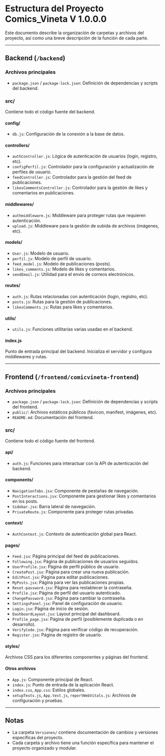 # Estructura del Proyecto Comics_Vineta V 1.0.0.0

Este documento describe la organización de carpetas y archivos del proyecto, así como una breve descripción de la función de cada parte.

---

## Backend (`/backend`)

### Archivos principales
- `package.json` / `package-lock.json`: Definición de dependencias y scripts del backend.

### src/
Contiene todo el código fuente del backend.

#### config/
- `db.js`: Configuración de la conexión a la base de datos.

#### controllers/
- `authController.js`: Lógica de autenticación de usuarios (login, registro, etc).
- `configPerfil.js`: Controlador para la configuración y actualización de perfiles de usuario.
- `feedController.js`: Controlador para la gestión del feed de publicaciones.
- `likesCommentsController.js`: Controlador para la gestión de likes y comentarios en publicaciones.

#### middlewares/
- `authmiddleware.js`: Middleware para proteger rutas que requieren autenticación.
- `upload.js`: Middleware para la gestión de subida de archivos (imágenes, etc).

#### models/
- `User.js`: Modelo de usuario.
- `perfil.js`: Modelo de perfil de usuario.
- `feed_model.js`: Modelo de publicaciones (posts).
- `likes_comments.js`: Modelo de likes y comentarios.
- `sendEmail.js`: Utilidad para el envío de correos electrónicos.

#### routes/
- `auth.js`: Rutas relacionadas con autenticación (login, registro, etc).
- `posts.js`: Rutas para la gestión de publicaciones.
- `likesComments.js`: Rutas para likes y comentarios.

#### utils/
- `utils.js`: Funciones utilitarias varias usadas en el backend.

#### index.js
Punto de entrada principal del backend. Inicializa el servidor y configura middlewares y rutas.

---

## Frontend (`/frontend/comicvineta-frontend`)

### Archivos principales
- `package.json` / `package-lock.json`: Definición de dependencias y scripts del frontend.
- `public/`: Archivos estáticos públicos (favicon, manifest, imágenes, etc).
- `README.md`: Documentación del frontend.

### src/
Contiene todo el código fuente del frontend.

#### api/
- `auth.js`: Funciones para interactuar con la API de autenticación del backend.

#### components/
- `NavigationTabs.jsx`: Componente de pestañas de navegación.
- `PostInteractions.jsx`: Componente para gestionar likes y comentarios en los posts.
- `Sidebar.jsx`: Barra lateral de navegación.
- `PrivateRoute.js`: Componente para proteger rutas privadas.

#### context/
- `AuthContext.js`: Contexto de autenticación global para React.

#### pages/
- `Feed.jsx`: Página principal del feed de publicaciones.
- `Following.jsx`: Página de publicaciones de usuarios seguidos.
- `UserProfile.jsx`: Página de perfil público de usuario.
- `CreatePost.jsx`: Página para crear una nueva publicación.
- `EditPost.jsx`: Página para editar publicaciones.
- `MyPosts.jsx`: Página para ver las publicaciones propias.
- `Reset-password.jsx`: Página para restablecer la contraseña.
- `Profile.jsx`: Página de perfil del usuario autenticado.
- `ChangePassword.jsx`: Página para cambiar la contraseña.
- `SettingsPanel.jsx`: Panel de configuración de usuario.
- `Login.jsx`: Página de inicio de sesión.
- `DashboardLayout.jsx`: Layout principal del dashboard.
- `Profile_page.jsx`: Página de perfil (posiblemente duplicada o en desarrollo).
- `VerifyCode.jsx`: Página para verificar código de recuperación.
- `Register.jsx`: Página de registro de usuario.

#### styles/
Archivos CSS para los diferentes componentes y páginas del frontend.

#### Otros archivos
- `App.js`: Componente principal de React.
- `index.js`: Punto de entrada de la aplicación React.
- `index.css`, `App.css`: Estilos globales.
- `setupTests.js`, `App.test.js`, `reportWebVitals.js`: Archivos de configuración y pruebas.

---

## Notas
- La carpeta `Versiones/` contiene documentación de cambios y versiones específicas del proyecto.
- Cada carpeta y archivo tiene una función específica para mantener el proyecto organizado y modular. 